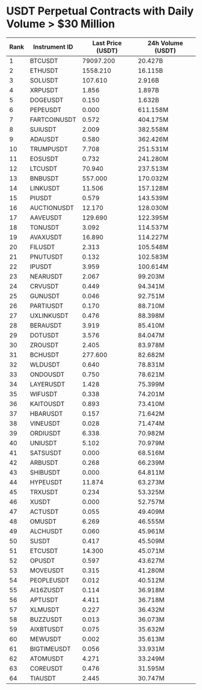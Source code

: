 # USDT Perpetual Contracts with Daily Volume > $30 Million

| Rank | Instrument ID | Last Price (USDT) | 24h Volume (USDT) |
|------|---------------|-------------------|-------------------|
| 1 | BTCUSDT | 79097.200 | 20.427B |
| 2 | ETHUSDT | 1558.210 | 16.115B |
| 3 | SOLUSDT | 107.610 | 2.916B |
| 4 | XRPUSDT | 1.856 | 1.897B |
| 5 | DOGEUSDT | 0.150 | 1.632B |
| 6 | PEPEUSDT | 0.000 | 611.158M |
| 7 | FARTCOINUSDT | 0.572 | 404.175M |
| 8 | SUIUSDT | 2.009 | 382.558M |
| 9 | ADAUSDT | 0.580 | 362.426M |
| 10 | TRUMPUSDT | 7.708 | 251.531M |
| 11 | EOSUSDT | 0.732 | 241.280M |
| 12 | LTCUSDT | 70.940 | 237.513M |
| 13 | BNBUSDT | 557.000 | 170.032M |
| 14 | LINKUSDT | 11.506 | 157.128M |
| 15 | PIUSDT | 0.579 | 143.539M |
| 16 | AUCTIONUSDT | 12.170 | 128.030M |
| 17 | AAVEUSDT | 129.690 | 122.395M |
| 18 | TONUSDT | 3.092 | 114.537M |
| 19 | AVAXUSDT | 16.890 | 114.227M |
| 20 | FILUSDT | 2.313 | 105.548M |
| 21 | PNUTUSDT | 0.132 | 102.583M |
| 22 | IPUSDT | 3.959 | 100.614M |
| 23 | NEARUSDT | 2.067 | 99.203M |
| 24 | CRVUSDT | 0.449 | 94.341M |
| 25 | GUNUSDT | 0.046 | 92.751M |
| 26 | PARTIUSDT | 0.170 | 88.710M |
| 27 | UXLINKUSDT | 0.476 | 88.398M |
| 28 | BERAUSDT | 3.919 | 85.410M |
| 29 | DOTUSDT | 3.576 | 84.047M |
| 30 | ZROUSDT | 2.405 | 83.978M |
| 31 | BCHUSDT | 277.600 | 82.682M |
| 32 | WLDUSDT | 0.640 | 78.831M |
| 33 | ONDOUSDT | 0.750 | 78.621M |
| 34 | LAYERUSDT | 1.428 | 75.399M |
| 35 | WIFUSDT | 0.338 | 74.201M |
| 36 | KAITOUSDT | 0.893 | 73.410M |
| 37 | HBARUSDT | 0.157 | 71.642M |
| 38 | VINEUSDT | 0.028 | 71.474M |
| 39 | ORDIUSDT | 6.338 | 70.982M |
| 40 | UNIUSDT | 5.102 | 70.979M |
| 41 | SATSUSDT | 0.000 | 68.516M |
| 42 | ARBUSDT | 0.268 | 66.239M |
| 43 | SHIBUSDT | 0.000 | 64.811M |
| 44 | HYPEUSDT | 11.874 | 63.273M |
| 45 | TRXUSDT | 0.234 | 53.325M |
| 46 | XUSDT | 0.000 | 52.757M |
| 47 | ACTUSDT | 0.055 | 49.409M |
| 48 | OMUSDT | 6.269 | 46.555M |
| 49 | ALCHUSDT | 0.060 | 45.961M |
| 50 | SUSDT | 0.417 | 45.509M |
| 51 | ETCUSDT | 14.300 | 45.071M |
| 52 | OPUSDT | 0.597 | 43.627M |
| 53 | MOVEUSDT | 0.315 | 41.280M |
| 54 | PEOPLEUSDT | 0.012 | 40.512M |
| 55 | AI16ZUSDT | 0.114 | 36.918M |
| 56 | APTUSDT | 4.411 | 36.718M |
| 57 | XLMUSDT | 0.227 | 36.432M |
| 58 | BUZZUSDT | 0.013 | 36.073M |
| 59 | AIXBTUSDT | 0.075 | 35.632M |
| 60 | MEWUSDT | 0.002 | 35.613M |
| 61 | BIGTIMEUSDT | 0.056 | 33.931M |
| 62 | ATOMUSDT | 4.271 | 33.249M |
| 63 | COREUSDT | 0.476 | 31.595M |
| 64 | TIAUSDT | 2.445 | 30.747M |
